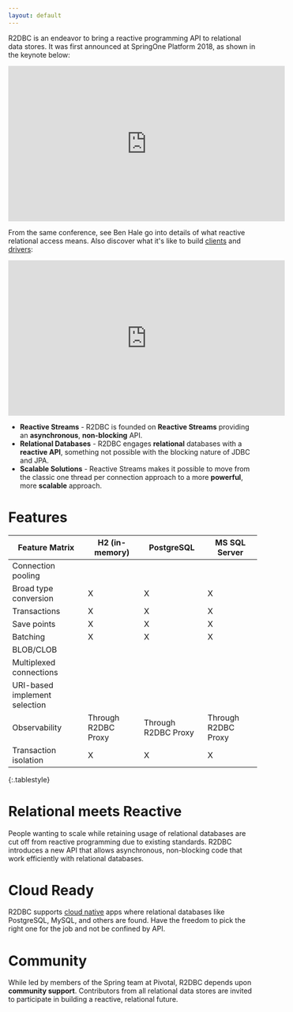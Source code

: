 ```yaml
---
layout: default
---
```


R2DBC is an endeavor to bring a reactive programming API to relational data stores. It was first announced at SpringOne Platform 2018, as shown in the keynote below:

<iframe width="560" height="315" src="https://www.youtube-nocookie.com/embed/E3s5f-JF8z4?start=520" frameborder="0" allow="autoplay; encrypted-media" allowfullscreen></iframe>


From the same conference, see Ben Hale go into details of what reactive relational access means. Also discover what it's like to build [clients](/clients) and [drivers](/drivers):

<iframe width="560" height="315" src="https://www.youtube-nocookie.com/embed/idApf9DMdfk" frameborder="0" allow="autoplay; encrypted-media" allowfullscreen></iframe>

* **Reactive Streams** - R2DBC is founded on **Reactive Streams** providing an **asynchronous**, **non-blocking** API.
* **Relational Databases** - R2DBC engages **relational** databases with a **reactive API**, something not possible with the blocking nature of JDBC and JPA.
* **Scalable Solutions** - Reactive Streams makes it possible to move from the classic one thread per connection approach to a more **powerful**, more **scalable** approach.

# Features

| Feature Matrix                | H2 (in-memory) | PostgreSQL | MS SQL Server |
| ----------------------------- | -------------- | ---------- | ------------- |
| Connection pooling            |                |            |               |
| Broad type conversion         | X              |     X      |      X        |
| Transactions                  | X              |     X      |      X        |
| Save points                   | X              |     X      |      X        |
| Batching                      | X              |     X      |      X        |
| BLOB/CLOB                     |                |            |               |
| Multiplexed connections       |                |            |               |
| URI-based implement selection |                |            |               |
| Observability                 | Through R2DBC Proxy|Through R2DBC Proxy|Through R2DBC Proxy|
| Transaction isolation         | X              |     X      |      X        |
{:.tablestyle}

# Relational meets Reactive

People wanting to scale while retaining usage of relational databases are cut off from reactive programming due to existing standards. R2DBC introduces a new API that allows asynchronous, non-blocking code that work efficiently with relational databases.

# Cloud Ready

R2DBC supports [cloud native](https://pivotal.io/cloud-native) apps where relational databases like PostgreSQL, MySQL, and others are found. Have the freedom to pick the right one for the job and not be confined by API.

# Community

While led by members of the Spring team at Pivotal, R2DBC depends upon **community support**. Contributors from all relational data stores are invited to participate in building a reactive, relational future.

